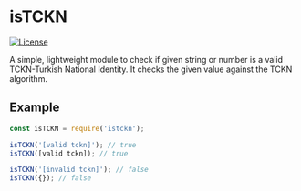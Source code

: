 

# isTCKN

 [![License](http://img.shields.io/:license-mit-blue.svg?style=flat-square)](http://badges.mit-license.org)


 A simple, lightweight module to check if given string or number is a valid TCKN-Turkish National Identity. It checks the given value against the TCKN algorithm.





## Example

```javascript
const isTCKN = require('istckn');

isTCKN('[valid tckn]'); // true
isTCKN([valid tckn]); // true

isTCKN('[invalid tckn]'); // false
isTCKN({}); // false
```

